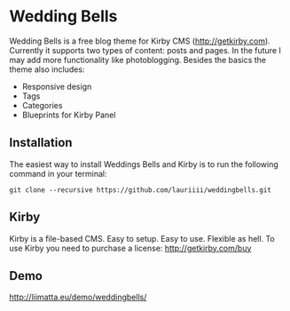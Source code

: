 # Wedding Bells

Wedding Bells is a free blog theme for Kirby CMS (<http://getkirby.com>). Currently it supports two types of content: posts and pages. In the future I may add more functionality like photoblogging. Besides the basics the theme also includes:

- Responsive design
- Tags
- Categories
- Blueprints for Kirby Panel

## Installation

The easiest way to install Weddings Bells and Kirby is to run the following command in your terminal:

``git clone --recursive https://github.com/lauriiii/weddingbells.git``

## Kirby

Kirby is a file-based CMS. Easy to setup. Easy to use. Flexible as hell. To use Kirby you need to purchase a license: <http://getkirby.com/buy>

## Demo

<http://liimatta.eu/demo/weddingbells/>